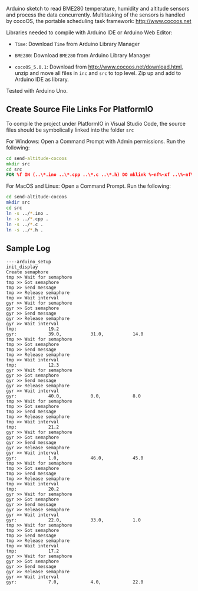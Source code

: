 Arduino sketch to read BME280 temperature, humidity and altitude sensors and process the data concurrently.  Multitasking of the sensors
is handled by cocoOS, the portable scheduling task framework: http://www.cocoos.net

Libraries needed to compile with Arduino IDE or Arduino Web Editor:

- `Time`: Download `Time` from Arduino Library Manager

- `BME280`: Download `BME280` from Arduino Library Manager

- `cocoOS_5.0.1`: Download from http://www.cocoos.net/download.html, 
    unzip and move all files in `inc` and `src` to top level.
    Zip up and add to Arduino IDE as library.

Tested with Arduino Uno.

## Create Source File Links For PlatformIO

To compile the project under PlatformIO in Visual Studio Code, the source files
should be symbolically linked into the folder `src`

For Windows: Open a Command Prompt with Admin permissions. Run the following:

```cmd
cd send-altitude-cocoos
mkdir src
cd src
FOR %f IN (..\*.ino ..\*.cpp ..\*.c ..\*.h) DO mklink %~nf%~xf ..\%~nf%~xf
```

For MacOS and Linux: Open a Command Prompt. Run the following:

```bash
cd send-altitude-cocoos
mkdir src
cd src
ln -s ../*.ino .
ln -s ../*.cpp .
ln -s ../*.c .
ln -s ../*.h .
```

## Sample Log

```text
----arduino_setup
init_display
Create semaphore
tmp >> Wait for semaphore
tmp >> Got semaphore
tmp >> Send message
tmp >> Release semaphore
tmp >> Wait interval
gyr >> Wait for semaphore
gyr >> Got semaphore
gyr >> Send message
gyr >> Release semaphore
gyr >> Wait interval
tmp:            19.2
gyr:            39.0,           31.0,           14.0
tmp >> Wait for semaphore
tmp >> Got semaphore
tmp >> Send message
tmp >> Release semaphore
tmp >> Wait interval
tmp:            12.3
gyr >> Wait for semaphore
gyr >> Got semaphore
gyr >> Send message
gyr >> Release semaphore
gyr >> Wait interval
gyr:            40.0,           0.0,            8.0
tmp >> Wait for semaphore
tmp >> Got semaphore
tmp >> Send message
tmp >> Release semaphore
tmp >> Wait interval
tmp:            21.2
gyr >> Wait for semaphore
gyr >> Got semaphore
gyr >> Send message
gyr >> Release semaphore
gyr >> Wait interval
gyr:            1.0,            46.0,           45.0
tmp >> Wait for semaphore
tmp >> Got semaphore
tmp >> Send message
tmp >> Release semaphore
tmp >> Wait interval
tmp:            20.2
gyr >> Wait for semaphore
gyr >> Got semaphore
gyr >> Send message
gyr >> Release semaphore
gyr >> Wait interval
gyr:            22.0,           33.0,           1.0
tmp >> Wait for semaphore
tmp >> Got semaphore
tmp >> Send message
tmp >> Release semaphore
tmp >> Wait interval
tmp:            17.2
gyr >> Wait for semaphore
gyr >> Got semaphore
gyr >> Send message
gyr >> Release semaphore
gyr >> Wait interval
gyr:            7.0,            4.0,            22.0
```
